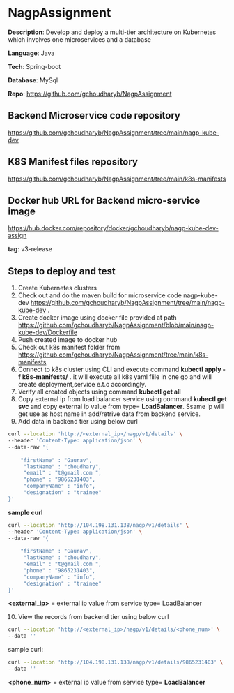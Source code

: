 # NagpAssignment
**Description**: Develop and deploy a multi-tier architecture on Kubernetes which involves one
microservices and a database

**Language**: Java

**Tech**: Spring-boot

**Database**: MySql

**Repo**: https://github.com/gchoudharyb/NagpAssignment

## Backend Microservice code repository

https://github.com/gchoudharyb/NagpAssignment/tree/main/nagp-kube-dev


## K8S Manifest files repository

https://github.com/gchoudharyb/NagpAssignment/tree/main/k8s-manifests

## Docker hub URL for Backend micro-service image


https://hub.docker.com/repository/docker/gchoudharyb/nagp-kube-dev-assign

**tag**: v3-release

## Steps to deploy and test

1. Create Kubernetes clusters
2. Check out and do the maven build for microservice code nagp-kube-dev https://github.com/gchoudharyb/NagpAssignment/tree/main/nagp-kube-dev .
3. Create docker image using docker file provided at path https://github.com/gchoudharyb/NagpAssignment/blob/main/nagp-kube-dev/Dockerfile
4. Push created image to docker hub
5. Check out k8s manifest folder from https://github.com/gchoudharyb/NagpAssignment/tree/main/k8s-manifests
6. Connect to k8s cluster using CLI and execute command **kubectl apply -f k8s-manifests/** . it will execute all k8s yaml flile in one go and will create deployment,service e.t.c accordingly.
7. Verify all created objects using command **kubectl get all**
8. Copy external ip from load balancer service using command **kubectl get svc** and copy external ip value from type= **LoadBalancer**. Ssame ip will get use as host name in add/retrive data from backend service.
9. Add data in backend tier using below curl

```bash
curl --location 'http://<external_ip>/nagp/v1/details' \
--header 'Content-Type: application/json' \
--data-raw '{
    
	"firstName" : "Gaurav",
	 "lastName" : "choudhary",
	 "email" : "t@gmail.com ",
	 "phone" : "9865231403",
	 "companyName" : "info",
	 "designation" : "trainee"
}'
```
**sample curl**
```bash
curl --location 'http://104.198.131.138/nagp/v1/details' \
--header 'Content-Type: application/json' \
--data-raw '{
    
	"firstName" : "Gaurav",
	 "lastName" : "choudhary",
	 "email" : "t@gmail.com ",
	 "phone" : "9865231403",
	 "companyName" : "info",
	 "designation" : "trainee"
}'
```
**<external_ip>** = external ip value from service type= LoadBalancer


10. View the records from backend tier using below curl
```bash
curl --location 'http://<external_ip>/nagp/v1/details/<phone_num>' \
--data ''
```
sample curl:

```bash
curl --location 'http://104.198.131.138/nagp/v1/details/9865231403' \
--data ''
```
**<phone_num>** = external ip value from service type= **LoadBalancer**

